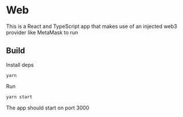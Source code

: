# Web

This is a React and TypeScript app that makes use of an injected web3 provider like MetaMask to run 

## Build 
Install deps 
```
yarn 
```

Run 
```
yarn start 
```

The app should start on port 3000 

